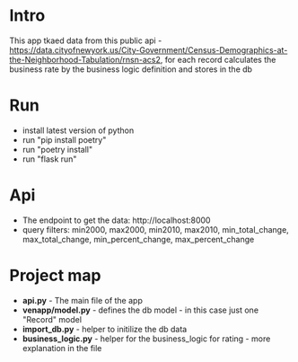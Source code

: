 # Intro
This app tkaed data from this public api - https://data.cityofnewyork.us/City-Government/Census-Demographics-at-the-Neighborhood-Tabulation/rnsn-acs2, for each record calculates the business rate by the business logic definition and stores in the db


# Run

- install latest version of python
- run "pip install poetry"
- run "poetry install"
- run "flask run"


# Api

- The endpoint to get the data: http://localhost:8000
- query filters: min2000, max2000, min2010, max2010, min_total_change, max_total_change, min_percent_change, max_percent_change

# Project map

- **api.py** - The main file of the app
- **venapp/model.py** - defines the db model - in this case just one "Record" model
- **import_db.py** - helper to initilize the db data
- **business_logic.py** - helper for the business_logic for rating - more explanation in the file
